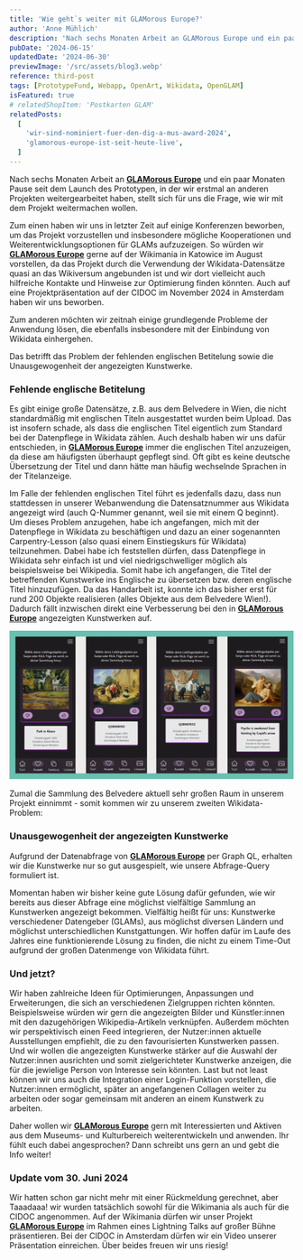 ```yaml
---
title: 'Wie geht`s weiter mit GLAMorous Europe?'
author: 'Anne Mühlich'
description: 'Nach sechs Monaten Arbeit an GLAMorous Europe und ein paar Monaten Pause seit dem Launch des Prototypen, in der wir erstmal an anderen Projekten weitergearbeitet haben, stellt sich für uns die Frage, wie wir mit dem Projekt weitermachen wollen...'
pubDate: '2024-06-15'
updatedDate: '2024-06-30'
previewImage: '/src/assets/blog3.webp'
reference: third-post
tags: [PrototypeFund, Webapp, OpenArt, Wikidata, OpenGLAM]
isFeatured: true
# relatedShopItem: 'Postkarten GLAM'
relatedPosts:
  [
    'wir-sind-nominiert-fuer-den-dig-a-mus-award-2024',
    'glamorous-europe-ist-seit-heute-live',
  ]
---
```


Nach sechs Monaten Arbeit an <a href='/projects/glamorous-europe/'>**GLAMorous Europe**</a> und ein paar Monaten Pause seit dem Launch des Prototypen, in der wir erstmal an anderen Projekten weitergearbeitet haben, stellt sich für uns die Frage, wie wir mit dem Projekt weitermachen wollen.

Zum einen haben wir uns in letzter Zeit auf einige Konferenzen beworben, um das Projekt vorzustellen und insbesondere mögliche Kooperationen und Weiterentwicklungsoptionen für GLAMs aufzuzeigen.
So würden wir <a href='/projects/glamorous-europe/'>**GLAMorous Europe**</a> gerne auf der Wikimania in Katowice im August vorstellen, da das Projekt durch die Verwendung der Wikidata-Datensätze quasi an das Wikiversum angebunden ist und wir dort vielleicht auch hilfreiche Kontakte und Hinweise zur Optimierung finden könnten. Auch auf eine Projektpräsentation auf der CIDOC im November 2024 in Amsterdam haben wir uns beworben.

Zum anderen möchten wir zeitnah einige grundlegende Probleme der Anwendung lösen, die ebenfalls insbesondere mit der Einbindung von Wikidata einhergehen.

Das betrifft das Problem der fehlenden englischen Betitelung sowie die Unausgewogenheit der angezeigten Kunstwerke.

### Fehlende englische Betitelung

Es gibt einige große Datensätze, z.B. aus dem Belvedere in Wien, die nicht standardmäßig mit englischen Titeln ausgestattet wurden beim Upload.
Das ist insofern schade, als dass die englischen Titel eigentlich zum Standard bei der Datenpflege in Wikidata zählen.
Auch deshalb haben wir uns dafür entschieden, in <a href='/projects/glamorous-europe/'>**GLAMorous Europe**</a> immer die englischen Titel anzuzeigen, da diese am häufigsten überhaupt gepflegt sind.
Oft gibt es keine deutsche Übersetzung der Titel und dann hätte man häufig wechselnde Sprachen in der Titelanzeige.

Im Falle der fehlenden englischen Titel führt es jedenfalls dazu, dass nun stattdessen in unserer Webanwendung die Datensatznummer aus Wikidata angezeigt wird (auch Q-Nummer genannt, weil sie mit einem Q beginnt).
Um dieses Problem anzugehen, habe ich angefangen, mich mit der Datenpflege in Wikidata zu beschäftigen und dazu an einer sogenannten Carpentry-Lesson (also quasi einem Einstiegskurs für Wikidata) teilzunehmen.
Dabei habe ich feststellen dürfen, dass Datenpflege in Wikidata sehr einfach ist und viel niedrigschwelliger möglich als beispielsweise bei Wikipedia.
Somit habe ich angefangen, die Titel der betreffenden Kunstwerke ins Englische zu übersetzen bzw. deren englische Titel hinzuzufügen.
Da das Handarbeit ist, konnte ich das bisher erst für rund 200 Objekte realisieren (alles Objekte aus dem Belvedere Wien!). Dadurch fällt inzwischen direkt eine Verbesserung bei den in <a href='/projects/glamorous-europe/'>**GLAMorous Europe**</a> angezeigten Kunstwerken auf.

![GLAMorous Europe](../../assets/blog3_1.webp)

Zumal die Sammlung des Belvedere aktuell sehr großen Raum in unserem Projekt einnimmt - somit kommen wir zu unserem zweiten Wikidata-Problem:

### Unausgewogenheit der angezeigten Kunstwerke

Aufgrund der Datenabfrage von <a href='/projects/glamorous-europe/'>**GLAMorous Europe**</a> per Graph QL, erhalten wir die Kunstwerke nur so gut ausgespielt, wie unsere Abfrage-Query formuliert ist.

Momentan haben wir bisher keine gute Lösung dafür gefunden, wie wir bereits aus dieser Abfrage eine möglichst vielfältige Sammlung an Kunstwerken angezeigt bekommen.
Vielfältig heißt für uns: Kunstwerke verschiedener Datengeber (GLAMs), aus möglichst diversen Ländern und möglichst unterschiedlichen Kunstgattungen.
Wir hoffen dafür im Laufe des Jahres eine funktionierende Lösung zu finden, die nicht zu einem Time-Out aufgrund der großen Datenmenge von Wikidata führt.

### Und jetzt?

Wir haben zahlreiche Ideen für Optimierungen, Anpassungen und Erweiterungen, die sich an verschiedenen Zielgruppen richten könnten. Beispielsweise würden wir gern die angezeigten Bilder und Künstler:innen mit den dazugehörigen Wikipedia-Artikeln verknüpfen. Außerdem möchten wir perspektivisch einen Feed integrieren, der Nutzer:innen aktuelle Ausstellungen empfiehlt, die zu den favourisierten Kunstwerken passen. Und wir wollen die angezeigten Kunstwerke stärker auf die Auswahl der Nutzer:innen ausrichten und somit zielgerichteter Kunstwerke anzeigen, die für die jewielige Person von Interesse sein könnten. Last but not least können wir uns auch die Integration einer Login-Funktion vorstellen, die Nutzer:innen ermöglicht, später an angefangenen Collagen weiter zu arbeiten oder sogar gemeinsam mit anderen an einem Kunstwerk zu arbeiten.

Daher wollen wir <a href='/projects/glamorous-europe/'>**GLAMorous Europe**</a> gern mit Interessierten und Aktiven aus dem Museums- und Kulturbereich weiterentwickeln und anwenden.
Ihr fühlt euch dabei angesprochen? Dann schreibt uns gern an und gebt die Info weiter!

### Update vom 30. Juni 2024

Wir hatten schon gar nicht mehr mit einer Rückmeldung gerechnet, aber Taaadaaa! wir wurden tatsächlich sowohl für die Wikimania als auch für die CIDOC angenommen.
Auf der Wikimania dürfen wir unser Projekt <a href='/projects/glamorous-europe/'>**GLAMorous Europe**</a> im Rahmen eines Lightning Talks auf großer Bühne präsentieren.
Bei der CIDOC in Amsterdam dürfen wir ein Video unserer Präsentation einreichen.
Über beides freuen wir uns riesig!
